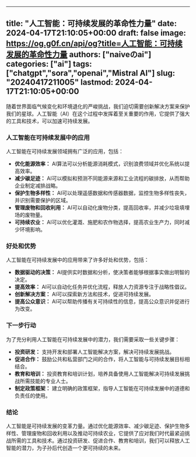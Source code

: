 
---
title: "人工智能：可持续发展的革命性力量"
date: 2024-04-17T21:10:05+00:00
draft: false
image: https://og.g0f.cn/api/og?title=人工智能：可持续发展的革命性力量
authors: ["naiveのai"]
categories: ["ai"]
tags: ["chatgpt","sora","openai","Mistral AI"]
slug: "20240417211005"
lastmod: 2024-04-17T21:10:05+00:00
---
随着世界面临气候变化和环境退化的严峻挑战，我们迫切需要创新解决方案来保护我们的星球。人工智能（AI）在这个过程中发挥着至关重要的作用，它提供了强大的工具和技术，可以加速可持续发展。

### 人工智能在可持续发展中的应用

人工智能在可持续发展领域拥有广泛的应用，包括：

- **优化能源效率：** AI算法可以分析能源消耗模式，识别浪费领域并优化系统以提高效率。
- **减少碳足迹：** AI可以模拟和预测不同能源来源和工业流程的碳排放，从而帮助企业制定减排战略。
- **保护生物多样性：** AI可以处理遥感数据和传感器数据，监控生物多样性丧失，并识别需要保护的区域。
- **管理废物和回收利用：** AI可以自动化废物分类，提高回收率，并减少垃圾填埋场的废物量。
- **可持续农业：** AI可以优化灌溉、施肥和农作物选择，提高农业生产力，同时减少环境影响。

### 好处和优势

人工智能在可持续发展中的应用带来了许多好处和优势，包括：

- **数据驱动的决策：** AI提供实时数据和分析，使决策者能够根据事实做出明智的决定。
- **提高效率：** AI可以自动化任务并优化流程，释放人力资源专注于战略性倡议。
- **创新解决方案：** AI可以探索新方法和技术，促进可持续发展。
- **提高公众意识：** AI可以帮助传播有关可持续性的信息，提高公众意识并促进行为改变。

### 下一步行动

为了充分利用人工智能在可持续发展中的潜力，我们需要采取一些关键步骤：

- **投资研发：** 支持开发和部署人工智能解决方案，解决可持续发展挑战。
- **促进合作：** 鼓励公共和私营部门之间的合作，将人工智能与可持续发展目标相结合。
- **教育和培训：** 投资教育和培训计划，培养具备使用人工智能解决可持续发展挑战所需技能的专业人士。
- **制定政策框架：** 建立明确的政策框架，指导人工智能在可持续发展中的道德和负责任的使用。

### 结论

人工智能是可持续发展的变革力量。通过优化能源效率、减少碳足迹、保护生物多样性、管理废物和回收利用以及推动可持续农业，它提供了应对我们时代最紧迫挑战所需的工具和技术。通过投资研发、促进合作、教育和培训，我们可以释放人工智能的潜力，为子孙后代创造一个更可持续的未来。